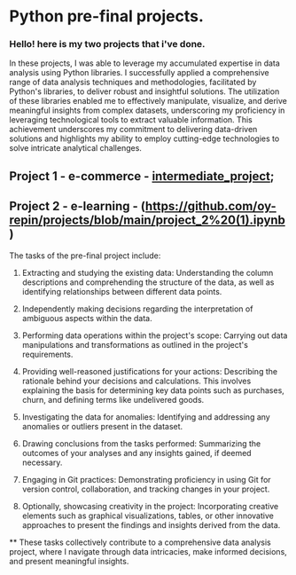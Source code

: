 # Python pre-final projects.

### Hello! here is my two projects that i've done.

In these projects, I was able to leverage my accumulated expertise in data analysis using Python libraries. I successfully applied a comprehensive range of data analysis techniques and methodologies, facilitated by Python's libraries, to deliver robust and insightful solutions. The utilization of these libraries enabled me to effectively manipulate, visualize, and derive meaningful insights from complex datasets, underscoring my proficiency in leveraging technological tools to extract valuable information. This achievement underscores my commitment to delivering data-driven solutions and highlights my ability to employ cutting-edge technologies to solve intricate analytical challenges. 

## Project 1 - e-commerce - [intermediate_project](https://github.com/oy-repin/projects/blob/main/project_1%20(1).ipynb);
## Project 2 - e-learning - (https://github.com/oy-repin/projects/blob/main/project_2%20(1).ipynb)

The tasks of the pre-final project include:

1. Extracting and studying the existing data: Understanding the column descriptions and comprehending the structure of the data, as well as identifying relationships between different data points.

2. Independently making decisions regarding the interpretation of ambiguous aspects within the data.

3. Performing data operations within the project's scope: Carrying out data manipulations and transformations as outlined in the project's requirements.

4. Providing well-reasoned justifications for your actions: Describing the rationale behind your decisions and calculations. This involves explaining the basis for determining key data points such as purchases, churn, and defining terms like undelivered goods.

5. Investigating the data for anomalies: Identifying and addressing any anomalies or outliers present in the dataset.

6. Drawing conclusions from the tasks performed: Summarizing the outcomes of your analyses and any insights gained, if deemed necessary.

7. Engaging in Git practices: Demonstrating proficiency in using Git for version control, collaboration, and tracking changes in your project.

8. Optionally, showcasing creativity in the project: Incorporating creative elements such as graphical visualizations, tables, or other innovative approaches to present the findings and insights derived from the data.

** These tasks collectively contribute to a comprehensive data analysis project, where I navigate through data intricacies, make informed decisions, and present meaningful insights.
